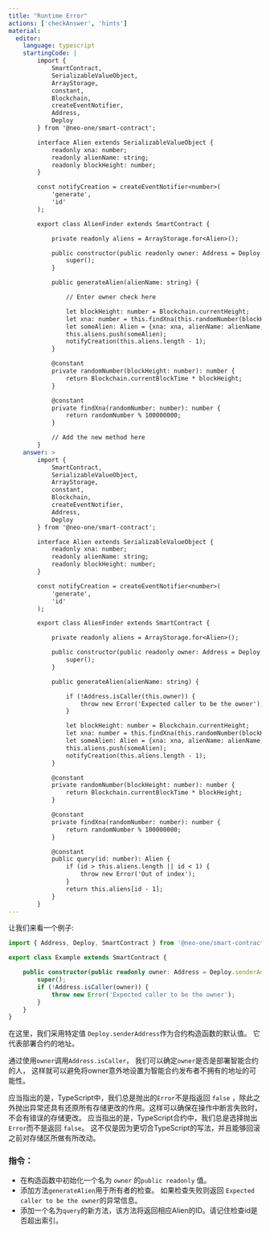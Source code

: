 ```yaml
---
title: "Runtime Error"
actions: ['checkAnswer', 'hints']
material: 
  editor:
    language: typescript
    startingCode: |
        import {
            SmartContract,
            SerializableValueObject,
            ArrayStorage,
            constant,
            Blockchain,
            createEventNotifier,
            Address,
            Deploy
        } from '@neo-one/smart-contract';

        interface Alien extends SerializableValueObject {
            readonly xna: number;
            readonly alienName: string;
            readonly blockHeight: number;
        }

        const notifyCreation = createEventNotifier<number>(
            'generate',
            'id'
        );

        export class AlienFinder extends SmartContract {

            private readonly aliens = ArrayStorage.for<Alien>();

            public constructor(public readonly owner: Address = Deploy.senderAddress) {
                super();
            }

            public generateAlien(alienName: string) {

                // Enter owner check here

                let blockHeight: number = Blockchain.currentHeight;
                let xna: number = this.findXna(this.randomNumber(blockHeight));
                let someAlien: Alien = {xna: xna, alienName: alienName, blockHeight: blockHeight};
                this.aliens.push(someAlien);
                notifyCreation(this.aliens.length - 1);
            }

            @constant
            private randomNumber(blockHeight: number): number {
                return Blockchain.currentBlockTime * blockHeight;
            }

            @constant
            private findXna(randomNumber: number): number {
                return randomNumber % 100000000;
            }

            // Add the new method here
        }
    answer: > 
        import {
            SmartContract,
            SerializableValueObject,
            ArrayStorage,
            constant,
            Blockchain,
            createEventNotifier,
            Address,
            Deploy
        } from '@neo-one/smart-contract';

        interface Alien extends SerializableValueObject {
            readonly xna: number;
            readonly alienName: string;
            readonly blockHeight: number;
        }

        const notifyCreation = createEventNotifier<number>(
            'generate',
            'id'
        );

        export class AlienFinder extends SmartContract {

            private readonly aliens = ArrayStorage.for<Alien>();

            public constructor(public readonly owner: Address = Deploy.senderAddress) {
                super();
            }

            public generateAlien(alienName: string) {

                if (!Address.isCaller(this.owner)) {
                    throw new Error('Expected caller to be the owner');
                }

                let blockHeight: number = Blockchain.currentHeight;
                let xna: number = this.findXna(this.randomNumber(blockHeight));
                let someAlien: Alien = {xna: xna, alienName: alienName, blockHeight: blockHeight};
                this.aliens.push(someAlien);
                notifyCreation(this.aliens.length - 1);
            }

            @constant
            private randomNumber(blockHeight: number): number {
                return Blockchain.currentBlockTime * blockHeight;
            }

            @constant
            private findXna(randomNumber: number): number {
                return randomNumber % 100000000;
            }

            @constant
            public query(id: number): Alien {
                if (id > this.aliens.length || id < 1) {
                    throw new Error('Out of index');
                }
                return this.aliens[id - 1];
            }
        }
---
```




让我们来看一个例子:

```typescript
import { Address, Deploy, SmartContract } from '@neo-one/smart-contract';

export class Example extends SmartContract {

    public constructor(public readonly owner: Address = Deploy.senderAddress) {
        super();
        if (!Address.isCaller(owner)) {
            throw new Error('Expected caller to be the owner');
        }
    }
}
```

在这里，我们采用特定值 `Deploy.senderAddress`作为合约构造函数的默认值。 它代表部署合约的地址。

通过使用`owner`调用`Address.isCaller`， 我们可以确定`owner`是否是部署智能合约的人，
这样就可以避免将owner意外地设置为智能合约发布者不拥有的地址的可能性。

应当指出的是，TypeScript中，我们总是抛出的`Error`不是指返回 `false` ，除此之外抛出异常还具有还原所有存储更改的作用。这样可以确保在操作中断言失败时，不会有错误的存储更改。
应当指出的是，TypeScript合约中，我们总是选择抛出`Error`而不是返回 `false`。 这不仅是因为更切合TypeScript的写法，并且能够回滚之前对存储区所做有所改动。


### 指令：

- 在构造函数中初始化一个名为 `owner` 的`public readonly` 值。
- 添加方法`generateAlien`用于所有者的检查。
  如果检查失败则返回 `Expected caller to be the owner`的异常信息。
- 添加一个名为`query`的新方法，该方法将返回相应Alien的ID。请记住检查id是否超出索引。
